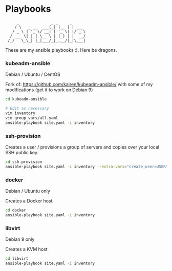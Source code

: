# Playbooks

```
     _              _ _     _
    / \   _ __  ___(_) |__ | | ___
   / _ \ | '_ \/ __| | '_ \| |/ _ \
  / ___ \| | | \__ \ | |_) | |  __/
 /_/   \_\_| |_|___/_|_.__/|_|\___|
```

These are my ansible playbooks :). Here be dragons.

### kubeadm-ansible

Debian / Ubuntu / CentOS

Fork of: https://github.com/kairen/kubeadm-ansible/ with some of my modifications (get it to work on Debian 9)

```sh
cd kubeadm-ansible

# Edit as necessary
vim inventory
vim group_vars/all.yaml
ansible-playbook site.yaml -i inventory
```

### ssh-provision


Creates a user / provisions a group of servers and copies over your local SSH public key.

```sh
cd ssh-provision
ansible-playbook site.yaml -i inventory --extra-vars="create_user=USERYOUWANTTOCREATE"
```


### docker

Debian / Ubuntu only

Creates a Docker host

```sh
cd docker
ansible-playbook site.yaml -i inventory
```

### libvirt

Debian 9 only

Creates a KVM host

```sh
cd libvirt
ansible-playbook site.yaml -i inventory
```
